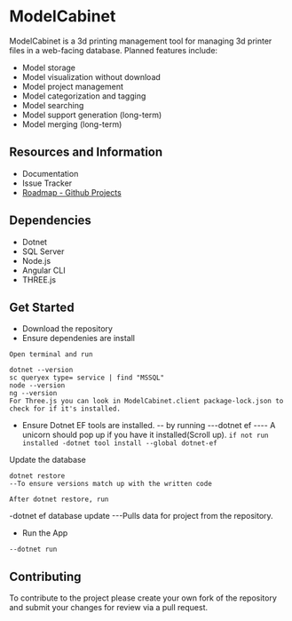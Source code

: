 # ModelCabinet
ModelCabinet is a 3d printing management tool for managing 3d printer files in a web-facing database. Planned features include:
- Model storage
- Model visualization without download
- Model project management
- Model categorization and tagging
- Model searching
- Model support generation (long-term)
- Model merging (long-term)

## **Resources and Information**
- Documentation
- Issue Tracker
- [Roadmap - Github Projects](https://github.com/orgs/CCAppDevs/projects/2)

## **Dependencies**
- Dotnet
- SQL Server
- Node.js
- Angular CLI
- THREE.js

## **Get Started**
- Download the repository
- Ensure dependenies are install
```
Open terminal and run

dotnet --version
sc queryex type= service | find "MSSQL"
node --version
ng --version
For Three.js you can look in ModelCabinet.client package-lock.json to check for if it's installed.
```
- Ensure Dotnet EF tools are installed.
-- by running 
---dotnet ef
---- A unicorn should pop up if you have it installed(Scroll up).
``
if not run installed
-dotnet tool install --global dotnet-ef
``

Update the database
```
dotnet restore
--To ensure versions match up with the written code

After dotnet restore, run
```
-dotnet ef database update
---Pulls data for project from the repository.

- Run the App
```
--dotnet run
```

## **Contributing**
To contribute to the project please create your own fork of the repository and submit your changes for review via a pull request.

